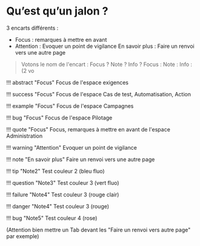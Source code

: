 # Qu’est qu’un jalon ?

3 encarts différents :

 - Focus : remarques à mettre en avant 
 - Attention : Evoquer un point de vigilance 
   En savoir plus : Faire un renvoi vers une autre page

> Votons le nom de l'encart :  Focus ? Note ? Info ?
>  Focus : 
>  Note :
>  Info :
(2 vo



!!! abstract "Focus" 
	Focus de l'espace exigences
	
!!! success "Focus" 
	Focus de l'espace Cas de test, Automatisation, Action

!!! example "Focus" 
	Focus de l'espace Campagnes

!!! bug "Focus" 
	Focus de l'espace Pilotage
	
!!! quote "Focus" 
	Focus, remarques à mettre en avant de l'espace Administration

!!! warning "Attention" 
	Evoquer un point de vigilance

!!! note "En savoir plus"
	Faire un renvoi vers une autre page

!!! tip "Note2"
	Test couleur 2 (bleu fluo)

!!! question "Note3"
	Test couleur 3 (vert fluo)
	
!!! failure "Note4"
	Test couleur 3 (rouge clair)
	
!!! danger "Note4"
	Test couleur 3 (rouge)

!!! bug "Note5"
	Test couleur 4 (rose)
	



(Attention bien mettre un Tab devant les "Faire un renvoi vers autre page" par exemple)



<!--stackedit_data:
eyJoaXN0b3J5IjpbNjcwMDE5NjI0LDg4NDEyMjU0OSwxMDU0ND
cyODYwLC03NDQxMDU3ODgsMzczOTkyMjM4LC0xMjAwNDA5MTEy
LC0xNDM4NDc2NTM5LDE5NDcyMjkzMTMsLTYzODk4ODEzNSwtMz
IzOTE5ODMxLDIwMzAxNzY1NjldfQ==
-->
